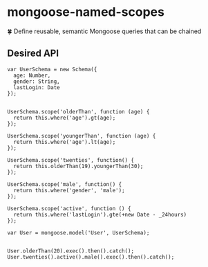 # mongoose-named-scopes
:four_leaf_clover: Define reusable, semantic Mongoose queries that can be chained


## Desired API

```
var UserSchema = new Schema({
  age: Number,
  gender: String,
  lastLogin: Date
});


UserSchema.scope('olderThan', function (age) {
  return this.where('age').gt(age);
});

UserSchema.scope('youngerThan', function (age) {
  return this.where('age').lt(age);
});

UserSchema.scope('twenties', function() {
  return this.olderThan(19).youngerThan(30);
});

UserSchema.scope('male', function() {
  return this.where('gender', 'male');
});

UserSchema.scope('active', function () {
  return this.where('lastLogin').gte(+new Date - _24hours)
});

var User = mongoose.model('User', UserSchema);


User.olderThan(20).exec().then().catch();
User.twenties().active().male().exec().then().catch();

```
